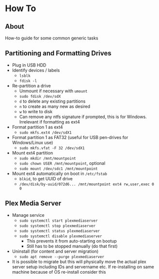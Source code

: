 # How To

## About

How-to guide for some common generic tasks

## Partitioning and Formatting Drives

- Plug in USB HDD
- Identify devices / labels
    - `lsblk`
    - `fdisk -l`
- Re-partition a drive
    - Unmount if necessary with `umount`
    - `sudo fdisk /dev/sdX`
    - `d` to delete any existing partitions
    - `n` to create as many new as desired
    - `w` to write to disk
    - Can remove any ntfs signature if prompted, this is for Windows. Irrelevant
      if formatting as ext4
- Format partition 1 as ext4
    - `sudo mkfs.ext4 /dev/sdX1`
- Format partition 1 as FAT32 (useful for USB pen-drives for Windows/Linux use)
    - `sudo mkfs.vfat -F 32 /dev/sdX1`
- Mount ext4 partition
    - `sudo mkdir /mnt/mountpoint`
    - `sudo chown USER /mnt/mountpoint`, optional
    - `sudo mount /dev/sdc1 /mnt/mountpoint`
- Mount ext4 automatically on boot in `/etc/fstab`
    - `blkid`, to get UUID of drive
    - `/dev/disk/by-uuid/072d6... /mnt/mountpoint ext4 rw,user,exec 0 0`

## Plex Media Server

- Manage service
    - `sudo systemctl start plexmediaserver`
    - `sudo systemctl stop plexmediaserver`
    - `sudo systemctl status plexmediaserver`
    - `sudo systemctl disable plexmediaserver`
        - This prevents it from auto-starting on bootup
        - Still has to be stopped manually (do that first)
- Uninstall (for content and server migration)
    - `sudo apt remove --purge plexmediaserver`
- It is possible to migrate but this will physically move the actual plex server
  setup including IDs and servername etc. If re-installing on same machine
  because of OS re-install consider this

